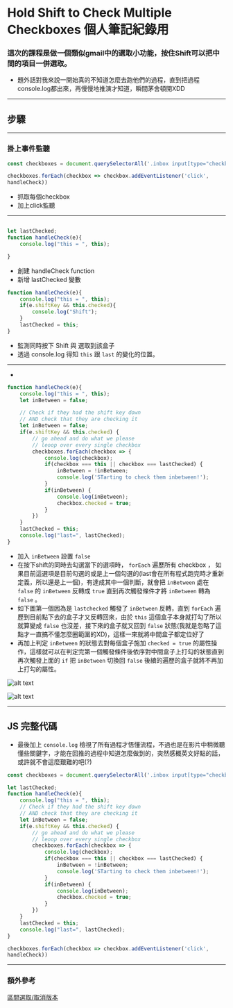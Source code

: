 # Hold Shift to Check Multiple Checkboxes 個人筆記紀錄用
### 這次的課程是做一個類似gmail中的選取小功能，按住Shift可以把中間的項目一併選取。
- 題外話對我來說一開始真的不知道怎麼去跑他們的過程，直到把過程console.log都出來，再慢慢地推演才知道，瞬間茅舍頓開XDD
---
## 步驟
---
### 掛上事件監聽
```javascript
const checkboxes = document.querySelectorAll('.inbox input[type="checkbox"]');

checkboxes.forEach(checkbox => checkbox.addEventListener('click', 
handleCheck))
```
- 抓取每個checkbox
- 加上click監聽

---

```javascript

let lastChecked;
function handleCheck(e){
    console.log("this = ", this);

}
```
- 創建 handleCheck function
- 新增 lastChecked 變數

```javascript
function handleCheck(e){
    console.log("this = ", this);
    if(e.shiftKey && this.checked){
        console.log("Shift");
    }
    lastChecked = this;
}
```

- 監測同時按下 Shift 與 選取到該盒子
- 透過 console.log 得知 `this` 跟 `last` 的變化的位置。
---
- 
```javascript
function handleCheck(e){
    console.log("this = ", this);
    let inBetween = false;

    // Check if they had the shift key down
    // AND check that they are checking it 
    let inBetween = false;
    if(e.shiftKey && this.checked) {
        // go ahead and do what we please
        // leoop over every single checkbox
        checkboxes.forEach(checkbox => {
            console.log(checkbox);
            if(checkbox === this || checkbox === lastChecked) {
                inBetween = !inBetween; 
                console.log('STarting to check them inbetween!');
            }
            if(inBetween) {
                console.log(inBetween);
                checkbox.checked = true;
            }
        })
    }
    lastChecked = this;
    console.log("last=", lastChecked);
}
```
- 加入 `inBetween` 設置 `false`
- 在按下shift的同時去勾選當下的選項時， `forEach` 遍歷所有 checkbox ， 如果目前這選項是目前勾選的或是上一個勾選的(last會在所有程式跑完時才重新定義，所以還是上一個)，有達成其中一個判斷，就會把 `inBetween` 處在 `false` 的 `inBetween` 反轉成 `true` 直到再次觸發條件才將 `inBetween` 轉為 `false` 。
- 如下圖第一個因為是 `lastchecked` 觸發了 `inBetween` 反轉，直到 `forEach` 遍歷到目前點下去的盒子才又反轉回來，由於 `this` 這個盒子本身就打勾了所以就算變成 `false` 也沒差，接下來的盒子就又回到 `false` 狀態(我就是忽略了這點才一直搞不懂怎麼圈範圍的XD)，這樣一來就將中間盒子都定位好了
- 再加上判定 `inBetween` 的狀態去對每個盒子施加 `checked = true` 的屬性操作，這樣就可以在判定完第一個觸發條件後依序對中間盒子上打勾的狀態直到再次觸發上面的 `if` 把 `inBetween` 切換回 `false` 後續的遍歷的盒子就將不再加上打勾的屬性。

![alt text](https://i.imgur.com/Y7Olyza.png)


![alt text](https://i.imgur.com/VL7UIlZ.png)

----
## JS 完整代碼
- 最後加上 `console.log` 檢視了所有過程才悟懂流程，不過也是在影片中稍微聽懂些關鍵字，才能在回推的過程中知道怎麼做到的，突然感概英文好點的話，或許就不會這麼艱難的吧(?)
```javascript
const checkboxes = document.querySelectorAll('.inbox input[type="checkbox"]');

let lastChecked;
function handleCheck(e){
    console.log("this = ", this);
    // Check if they had the shift key down
    // AND check that they are checking it 
    let inBetween = false;
    if(e.shiftKey && this.checked) {
        // go ahead and do what we please
        // leoop over every single checkbox
        checkboxes.forEach(checkbox => {
            console.log(checkbox);
            if(checkbox === this || checkbox === lastChecked) {
                inBetween = !inBetween; 
                console.log('STarting to check them inbetween!');
            }
            if(inBetween) {
                console.log(inBetween);
                checkbox.checked = true;
            }
        })
    }
    lastChecked = this;
    console.log("last=", lastChecked);
}

checkboxes.forEach(checkbox => checkbox.addEventListener('click', 
handleCheck))
```

---
### 額外參考
[區間選取/取消版本](https://guahsu.io/2017/07/JavaScript30-10-Hold-Shift-and-Check-Checkboxes/)